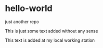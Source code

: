 # hello-world
just another repo

This is just some text added without any sense

This text is added at my local working station
